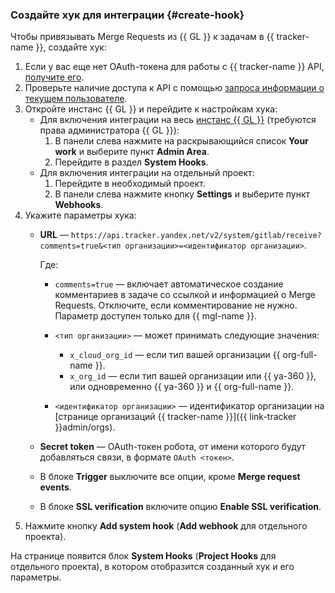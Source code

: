 ### Создайте хук для интеграции {#create-hook}

Чтобы привязывать Merge Requests из {{ GL }} к задачам в {{ tracker-name }}, создайте хук:

1. Если у вас еще нет OAuth-токена для работы с {{ tracker-name }} API, [получите его](../../tracker/concepts/access.md#section_about_OAuth).
1. Проверьте наличие доступа к API с помощью [запроса информации о текущем пользователе](../../tracker/get-user-info.md).
1. Откройте инстанс {{ GL }} и перейдите к настройкам хука:
    * Для включения интеграции на весь [инстанс {{ GL }}](../../managed-gitlab/concepts/index.md) (требуются права администратора {{ GL }}):
        1. В панели слева нажмите на раскрывающийся список **Your work** и выберите пункт **Admin Area**.
        1. Перейдите в раздел **System Hooks**.
    * Для включения интеграции на отдельный проект:
        1. Перейдите в необходимый проект.
        1. В панели слева нажмите кнопку **Settings** и выберите пункт **Webhooks**.
1. Укажите параметры хука:
    * **URL** — `https://api.tracker.yandex.net/v2/system/gitlab/receive?comments=true&<тип организации>=<идентификатор организации>`.

        Где:

        * `comments=true` — включает автоматическое создание комментариев в задаче со ссылкой и информацией о Merge Requests. Отключите, если комментирование не нужно. Параметр доступен только для {{ mgl-name }}.
        * `<тип организации>` — может принимать следующие значения:

            * `x_cloud_org_id` — если тип вашей организации {{ org-full-name }}.
            * `x_org_id` — если тип вашей организации или {{ ya-360 }}, или одновременно {{ ya-360 }} и {{ org-full-name }}.

        * `<идентификатор организации>` — идентификатор организации на [странице организаций {{ tracker-name }}]({{ link-tracker }}admin/orgs).

    * **Secret token** — OAuth-токен робота, от имени которого будут добавляться связи, в формате `OAuth <токен>`.
    * В блоке **Trigger** выключите все опции, кроме **Merge request events**.
    * В блоке **SSL verification** включите опцию **Enable SSL verification**.
1. Нажмите кнопку **Add system hook** (**Add webhook** для отдельного проекта).

На странице появится блок **System Hooks** (**Project Hooks** для отдельного проекта), в котором отобразится созданный хук и его параметры.

